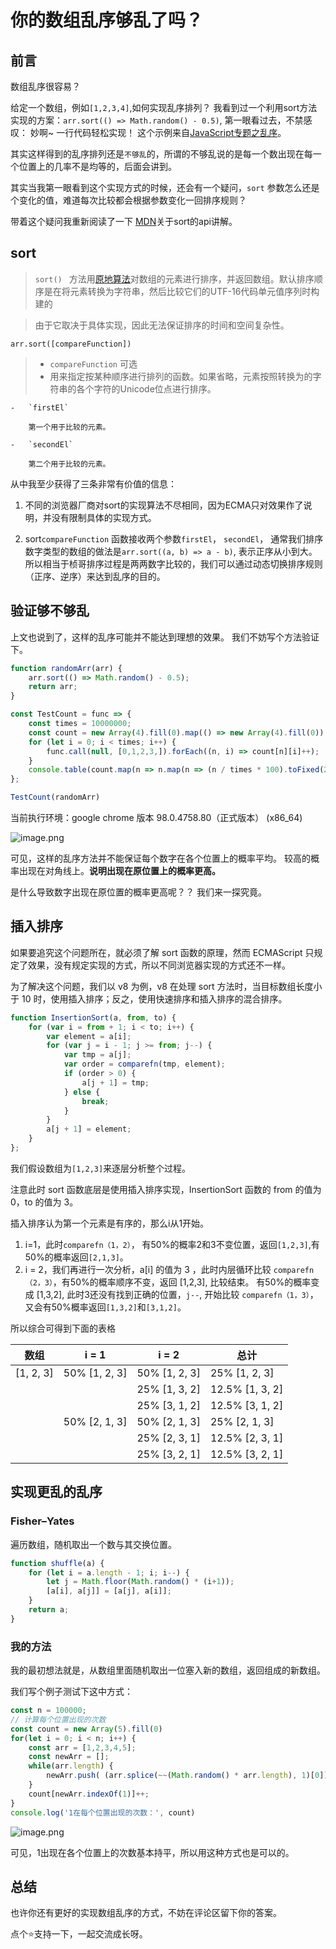 # 你的数组乱序够乱了吗？

## 前言

数组乱序很容易？

给定一个数组，例如`[1,2,3,4]`,如何实现乱序排列？
我看到过一个利用sort方法实现的方案：`arr.sort(() => Math.random() - 0.5)`, 第一眼看过去，不禁感叹： 妙啊~ 一行代码轻松实现！
这个示例来自[JavaScript专题之乱序](https://github.com/mqyqingfeng/Blog/issues/51?mode=light)。

其实这样得到的乱序排列还是`不够乱`的，所谓的不够乱说的是每一个数出现在每一个位置上的几率不是均等的，后面会讲到。

其实当我第一眼看到这个实现方式的时候，还会有一个疑问，`sort` 参数怎么还是个变化的值，难道每次比较都会根据参数变化一回排序规则？

带着这个疑问我重新阅读了一下 [MDN](https://developer.mozilla.org/zh-CN/docs/Web/JavaScript/Reference/Global_Objects/Array/sort)关于sort的api讲解。
## sort

> ` sort()  ` 方法用[原地算法](https://en.wikipedia.org/wiki/In-place_algorithm)对数组的元素进行排序，并返回数组。默认排序顺序是在将元素转换为字符串，然后比较它们的UTF-16代码单元值序列时构建的

> 由于它取决于具体实现，因此无法保证排序的时间和空间复杂性。
```
arr.sort([compareFunction])
```
> -   `compareFunction` 可选
>-   用来指定按某种顺序进行排列的函数。如果省略，元素按照转换为的字符串的各个字符的Unicode位点进行排序。

    -   `firstEl`

        第一个用于比较的元素。

    -   `secondEl`

        第二个用于比较的元素。


从中我至少获得了三条非常有价值的信息：
1. 不同的浏览器厂商对sort的实现算法不尽相同，因为ECMA只对效果作了说明，并没有限制具体的实现方式。

2. sort`compareFunction` 函数接收两个参数`firstEl`， `secondEl`， 通常我们排序数字类型的数组的做法是`arr.sort((a, b) => a - b)`, 表示正序从小到大。 所以相当于桢哥排序过程是两两数字比较的，我们可以通过动态切换排序规则（正序、逆序）来达到乱序的目的。


## 验证够不够乱
上文也说到了，这样的乱序可能并不能达到理想的效果。
我们不妨写个方法验证下。


```js
function randomArr(arr) {
    arr.sort(() => Math.random() - 0.5);
    return arr;
}

const TestCount = func => {
    const times = 10000000;
    const count = new Array(4).fill(0).map(() => new Array(4).fill(0));
    for (let i = 0; i < times; i++) {
        func.call(null, [0,1,2,3,]).forEach((n, i) => count[n][i]++);
    }
    console.table(count.map(n => n.map(n => (n / times * 100).toFixed(2) + '%')));
};

TestCount(randomArr)

```
当前执行环境：google chrome 版本 98.0.4758.80（正式版本） (x86_64)

![image.png](https://p9-juejin.byteimg.com/tos-cn-i-k3u1fbpfcp/ecbe9ef141d7481ca8568783afd9d09c~tplv-k3u1fbpfcp-watermark.image?)

可见，这样的乱序方法并不能保证每个数字在各个位置上的概率平均。
较高的概率出现在对角线上。**说明出现在原位置上的概率更高。**

是什么导致数字出现在原位置的概率更高呢？？
我们来一探究竟。

## 插入排序
如果要追究这个问题所在，就必须了解 sort 函数的原理，然而 ECMAScript 只规定了效果，没有规定实现的方式，所以不同浏览器实现的方式还不一样。

为了解决这个问题，我们以 v8 为例，v8 在处理 sort 方法时，当目标数组长度小于 10 时，使用插入排序；反之，使用快速排序和插入排序的混合排序。


```js
function InsertionSort(a, from, to) {
    for (var i = from + 1; i < to; i++) {
        var element = a[i];
        for (var j = i - 1; j >= from; j--) {
            var tmp = a[j];
            var order = comparefn(tmp, element);
            if (order > 0) {
                a[j + 1] = tmp;
            } else {
                break;
            }
        }
        a[j + 1] = element;
    }
};
```

我们假设数组为`[1,2,3]`来逐层分析整个过程。

注意此时 sort 函数底层是使用插入排序实现，InsertionSort 函数的 from 的值为 0，to 的值为 3。

插入排序认为第一个元素是有序的，那么i从1开始。

1. i=1，此时`comparefn（1，2）`， 有50%的概率2和3不变位置，返回`[1,2,3]`,有50%的概率返回`[2,1,3]`。
2. i = 2，我们再进行一次分析，a[i] 的值为 3 ，此时内层循环比较 `comparefn（2，3）`，有50%的概率顺序不变，返回 [1,2,3], 比较结束。
有50%的概率变成 [1,3,2], 此时3还没有找到正确的位置，`j--`, 开始比较 `comparefn（1，3）`， 又会有50%概率返回`[1,3,2]`和`[3,1,2]`。

所以综合可得到下面的表格 

数组            | i = 1           | i = 2         | 总计            |
| ------------- | --------------- | ------------- | ------------- |
| [1, 2, 3]     | 50% [1, 2, 3]   | 50% [1, 2, 3] | 25% [1, 2, 3] |
| | | 25% [1, 3, 2] | 12.5% [1, 3, 2] |               |               |
| | | 25% [3, 1, 2] | 12.5% [3, 1, 2] |               |               |
| | 50% [2, 1, 3] | 50% [2, 1, 3]   | 25% [2, 1, 3] |               |
| | | 25% [2, 3, 1] | 12.5% [2, 3, 1] |               |               |
| | | 25% [3, 2, 1] | 12.5% [3, 2, 1]


## 实现更乱的乱序

### Fisher–Yates
遍历数组，随机取出一个数与其交换位置。

```js
function shuffle(a) {
    for (let i = a.length - 1; i; i--) {
        let j = Math.floor(Math.random() * (i+1));
        [a[i], a[j]] = [a[j], a[i]];
    }
    return a;
}
```

### 我的方法

我的最初想法就是，从数组里面随机取出一位塞入新的数组，返回组成的新数组。

我们写个例子测试下这中方式：

```js
const n = 100000;
// 计算每个位置出现的次数
const count = new Array(5).fill(0)
for(let i = 0; i < n; i++) {
    const arr = [1,2,3,4,5];
    const newArr = [];
    while(arr.length) {
        newArr.push( (arr.splice(~~(Math.random() * arr.length), 1)[0]) );
    }
    count[newArr.indexOf(1)]++;
}
console.log('1在每个位置出现的次数：', count)
```


![image.png](https://p9-juejin.byteimg.com/tos-cn-i-k3u1fbpfcp/63f33ea0332d45168f094a8bf5c8e482~tplv-k3u1fbpfcp-watermark.image?)

可见，1出现在各个位置上的次数基本持平，所以用这种方式也是可以的。


## 总结

也许你还有更好的实现数组乱序的方式，不妨在评论区留下你的答案。

点个⭐️支持一下，一起交流成长呀。






